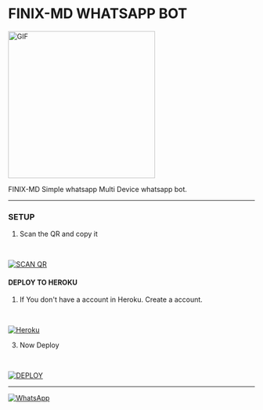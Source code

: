 # FINIX-MD WHATSAPP BOT
<img src="https://i.imgur.com/Nfzh59B.jpeg" alt="GIF" width="300" height="300"/>


FINIX-MD Simple whatsapp Multi Device whatsapp bot.

***

### SETUP

1. Scan the QR and copy it

    <br>

<a href='https://hermit.adithyan.ml/qr' target="_blank"><img alt='SCAN QR' src='https://img.shields.io/badge/Scan_qr-100000?style=for-the-badge&logo=scan&logoColor=white&labelColor=black&color=black'/></a>

#### DEPLOY TO HEROKU 

1. If You don't have a account in Heroku. Create a account.

    <br>

<a href='https://signup.heroku.com/' target="_blank"><img alt='Heroku' src='https://img.shields.io/badge/-Create-black?style=for-the-badge&logo=heroku&logoColor=white'/></a>

3. Now Deploy

    <br>

<a href='https://hermit.adithyan.ml/deploy-heroku' target="_blank"><img alt='DEPLOY' src='https://img.shields.io/badge/-DEPLOY-black?style=for-the-badge&logo=heroku&logoColor=white'/></a>


***

<a href="https://chat.whatsapp.com/IGKecY3j1p9ANWys4QoNAs"><img alt="WhatsApp" src="https://img.shields.io/badge/-Whatsapp%20Group-black?style=for-the-badge&logo=whatsapp&logoColor=white"/></a>
